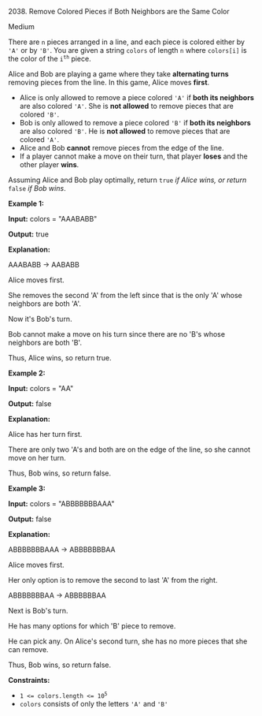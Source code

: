 2038\. Remove Colored Pieces if Both Neighbors are the Same Color

Medium

There are `n` pieces arranged in a line, and each piece is colored either by `'A'` or by `'B'`. You are given a string `colors` of length `n` where `colors[i]` is the color of the <code>i<sup>th</sup></code> piece.

Alice and Bob are playing a game where they take **alternating turns** removing pieces from the line. In this game, Alice moves **first**.

*   Alice is only allowed to remove a piece colored `'A'` if **both its neighbors** are also colored `'A'`. She is **not allowed** to remove pieces that are colored `'B'`.
*   Bob is only allowed to remove a piece colored `'B'` if **both its neighbors** are also colored `'B'`. He is **not allowed** to remove pieces that are colored `'A'`.
*   Alice and Bob **cannot** remove pieces from the edge of the line.
*   If a player cannot make a move on their turn, that player **loses** and the other player **wins**.

Assuming Alice and Bob play optimally, return `true` _if Alice wins, or return_ `false` _if Bob wins_.

**Example 1:**

**Input:** colors = "AAABABB"

**Output:** true

**Explanation:** 

AAABABB -> AABABB 

Alice moves first. 

She removes the second 'A' from the left since that is the only 'A' whose neighbors are both 'A'. 

Now it's Bob's turn. 

Bob cannot make a move on his turn since there are no 'B's whose neighbors are both 'B'.

Thus, Alice wins, so return true.

**Example 2:**

**Input:** colors = "AA"

**Output:** false

**Explanation:** 

Alice has her turn first. 

There are only two 'A's and both are on the edge of the line, so she cannot move on her turn.

Thus, Bob wins, so return false.

**Example 3:**

**Input:** colors = "ABBBBBBBAAA"

**Output:** false

**Explanation:** 

ABBBBBBBAAA -> ABBBBBBBAA 

Alice moves first. 

Her only option is to remove the second to last 'A' from the right. 

ABBBBBBBAA -> ABBBBBBAA 

Next is Bob's turn. 

He has many options for which 'B' piece to remove. 

He can pick any. On Alice's second turn, she has no more pieces that she can remove.

Thus, Bob wins, so return false.

**Constraints:**

*   <code>1 <= colors.length <= 10<sup>5</sup></code>
*   `colors` consists of only the letters `'A'` and `'B'`